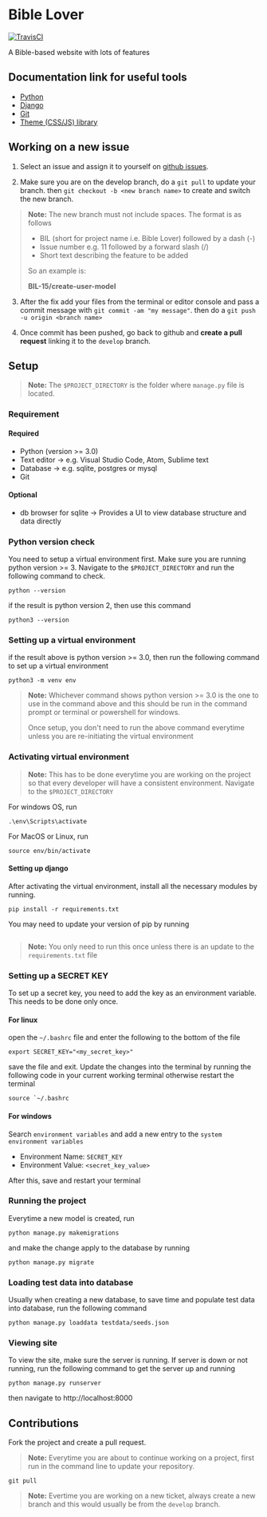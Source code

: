 # Bible Lover 

<!-- [![CircleCI](https://circleci.com/gh/tushortz/biblelover.svg?style=svg&circle-token=fc6ca2a798e43258243ecb0be4ef398fa576d08e)](https://github.com/tushortz/biblelover/pulls) -->
[![TravisCI](https://travis-ci.com/tushortz/biblelover.svg?token=GLxxf9QizXqE5NPMrkih&branch=develop)](https://github.com/tushortz/pulls)

A Bible-based website with lots of features

## Documentation link for useful tools

* [Python](https://docs.python.org/3.8/tutorial/introduction.html)
* [Django](https://docs.djangoproject.com/en/3.0/intro/overview)
* [Git](https://git-scm.com/docs)
* [Theme (CSS/JS) library](https://preview.webpixels.io/quick-website-ui-kit/docs)

## Working on a new issue

1. Select an issue and assign it to yourself on [github issues](https://github.com/tushortz/biblelover/issues).


2. Make sure you are on the develop branch, do a `git pull` to update your branch. then `git checkout -b <new branch name>` to create and switch the new branch.

> **Note:** The new branch must not include spaces. The format is as follows
>
> * BIL (short for project name i.e. Bible Lover) followed by a dash (-)
> * Issue number e.g. 11 followed by a forward slash (/)
> * Short text describing the feature to be added
>
> So an example is:
> 
> **BIL-15/create-user-model**

3. After the fix add your files from the terminal or editor console and pass a commit message with `git commit -am "my message"`. then do a `git push -u origin <branch name>`

4. Once commit has been pushed, go back to github and **create a pull request** linking it to the `develop` branch.


## Setup

> **Note:** The `$PROJECT_DIRECTORY` is the folder where `manage.py` file is located.

### Requirement

#### Required

* Python (version >= 3.0)
* Text editor -> e.g. Visual Studio Code, Atom, Sublime text
* Database -> e.g. sqlite, postgres or mysql
* Git


#### Optional

* db browser for sqlite -> Provides a UI to view database structure and data directly


### Python version check

You need to setup a virtual environment first. Make sure you are running python version >= 3. Navigate to the `$PROJECT_DIRECTORY` and run the following command to check.


```
python --version
```

if the result is python version 2, then use this command

```
python3 --version
```

### Setting up a virtual environment

if the result above is python version >= 3.0, then run the following command to set up a virtual environment

```
python3 -m venv env
```

> **Note:** Whichever command shows python version >= 3.0 is the one to use in the command above and this should be run in the command prompt or terminal or powershell for windows.
>
> Once setup, you don't need to run the above command everytime unless you are re-initiating the virtual environment

### Activating virtual environment

> **Note:** This has to be done everytime you are working on the project so that every developer will have a consistent environment. Navigate to the `$PROJECT_DIRECTORY`

For windows OS, run

```
.\env\Scripts\activate
```

For MacOS or Linux, run

```
source env/bin/activate
```


#### Setting up django

After activating the virtual environment, install all the necessary modules by running.

```
pip install -r requirements.txt
```

You may need to update your version of pip by running
```python -m pip install --upgrade pip
```

> **Note:** You only need to run this once unless there is an update to the `requirements.txt` file

### Setting up a SECRET KEY

To set up a secret key, you need to add the key as an environment variable. This needs to be done only once.

#### For linux

open the `~/.bashrc` file and enter the following to the bottom of the file

```
export SECRET_KEY="<my_secret_key>"
```

save the file and exit. Update the changes into the terminal by running the following code in your current working terminal otherwise restart the terminal

```
source `~/.bashrc
```

#### For windows

Search `environment variables` and add a new entry to the `system environment variables`

* Environment Name: `SECRET_KEY`
* Environment Value: `<secret_key_value>`

After this, save and restart your terminal

### Running the project

Everytime a new model is created, run

```
python manage.py makemigrations
```

and make the change apply to the database by running

```
python manage.py migrate
```

### Loading test data into database

Usually when creating a new database, to save time and populate test data into database, run the following command


```
python manage.py loaddata testdata/seeds.json
```

### Viewing site

To view the site, make sure the server is running. If server is down or not running, run the following command to get the server up and running

```
python manage.py runserver
```

then navigate to http://localhost:8000



## Contributions

Fork the project and create a pull request.

> **Note:** Everytime you are about to continue working on a project, first run in the command line to update your repository.

```
git pull
```

> **Note:** Evertime you are working on a new ticket, always create a new branch and this would usually be from the `develop` branch.
